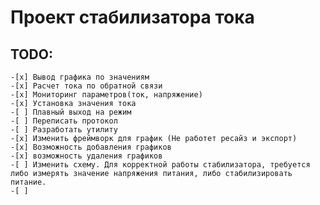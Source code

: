 # Проект стабилизатора тока



## TODO:
    -[x] Вывод графика по значениям
    -[x] Расчет тока по обратной связи
    -[x] Мониторинг параметров(ток, напряжение)
    -[x] Установка значения тока
    -[ ] Плавный выход на режим
    -[ ] Переписать протокол
    -[ ] Разработать утилиту
    -[x] Изменить фреймворк для график (Не работет ресайз и экспорт)
    -[x] Возможность добавления графиков
    -[x] возможность удаления графиков
    -[ ] Изменить схему. Для корректной работы стабилизатора, требуется либо измерять значение напряжения питания, либо стабилизировать питание. 
    -[ ] 
    
